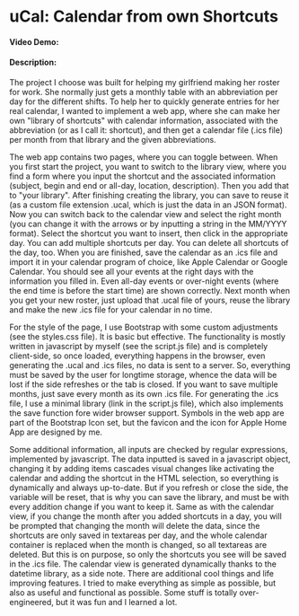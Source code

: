 # uCal: Calendar from own Shortcuts
#### Video Demo:  <URL HERE>
#### Description:
The project I choose was built for helping my girlfriend making her roster for work.
She normally just gets a monthly table with an abbreviation per day for the different shifts.
To help her to quickly generate entries for her real calendar, I wanted to implement a web app, where she can make her own "library of shortcuts" with calendar information, associated with the abbreviation (or as I call it: shortcut), and then get a calendar file (.ics file) per month from that library and the given abbreviations.

The web app contains two pages, where you can toggle between. When you first start the project, you want to switch to the library view, where you find a form where you input the shortcut and the associated information (subject, begin and end or all-day, location, description). Then you add that to "your library". After finishing creating the library, you can save to reuse it (as a custom file extension .ucal, which is just the data in an JSON format). Now you can switch back to the calendar view and select the right month (you can change it with the arrows or by inputting a string in the MM/YYYY format). Select the shortcut you want to insert, then click in the appropriate day. You can add multiple shortcuts per day. You can delete all shortcuts of the day, too. When you are finished, save the calendar as an .ics file and import it in your calendar program of choice, like Apple Calendar or Google Calendar. You should see all your events at the right days with the information you filled in. Even all-day events or over-night events (where the end time is before the start time) are shown correctly. Next month when you get your new roster, just upload that .ucal file of yours, reuse the library and make the new .ics file for your calendar in no time.

For the style of the page, I use Bootstrap with some custom adjustments (see the styles.css file). It is basic but effective.
The functionality is mostly written in javascript by myself (see the script.js file) and is completely client-side, so once loaded, everything happens in the browser, even generating the .ucal and .ics files, no data is sent to a server. So, everything must be saved by the user for longtime storage, whence the data will be lost if the side refreshes or the tab is closed. If you want to save multiple months, just save every month as its own .ics file.
For generating the .ics file, I use a minimal library (link in the script.js file), which also implements the save function fore wider browser support.
Symbols in the web app are part of the Bootstrap Icon set, but the favicon and the icon for Apple Home App are designed by me.

Some additional information, all inputs are checked by regular expressions, implemented by javascript. The data inputted is saved in a javascript object, changing it by adding items cascades visual changes like activating the calendar and adding the shortcut in the HTML selection, so everything is dynamically and always up-to-date. But if you refresh or close the side, the variable will be reset, that is why you can save the library, and must be with every addition change if you want to keep it. Same as with the calendar view, if you change the month after you added shortcuts in a day, you will be prompted that changing the month will delete the data, since the shortcuts are only saved in textareas per day, and the whole calendar container is replaced when the month is changed, so all textareas are deleted. But this is on purpose, so only the shortcuts you see will be saved in the .ics file. The calendar view is generated dynamically thanks to the datetime library, as a side note. There are additional cool things and life improving features. I tried to make everything as simple as possible, but also as useful and functional as possible. Some stuff is totally over-engineered, but it was fun and I learned a lot.